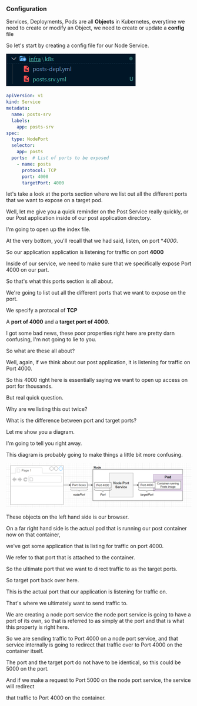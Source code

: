 ### Configuration

Services, Deployments, Pods are all **Objects** in Kubernetes, everytime we need to create or modify an Object, we need to create or update a **config** file

So let's start by creating a config file for our Node Service.

![posts-srv](../../doc_assets/screenshots/Docker/posts-srv.png)

```yml
apiVersion: v1
kind: Service
metadata:
  name: posts-srv
  labels:
    app: posts-srv
spec:
  type: NodePort
  selector:
    app: posts
  ports:  # List of ports to be exposed
    - name: posts 
      protocol: TCP
      port: 4000
      targetPort: 4000
```

let's take a look at the ports section where we list out all the different ports that we want to expose on a target pod.

Well, let me give you a quick reminder on the Post Service really quickly, or our Post application inside of our post application directory.

I'm going to open up the index file.

At the very bottom, you'll recall that we had said, listen, on port **4000*.

So our application application is listening for traffic on port **4000**

Inside of our service, we need to make sure that we specifically expose Port 4000 on our part.

So that's what this ports section is all about.

We're going to list out all the different ports that we want to expose on the port.

We specify a protocal of **TCP**

A **port of 4000** and a **target port of 4000**.

I got some bad news, these poor properties right here are pretty darn confusing, I'm not going to lie to you.

So what are these all about?

Well, again, if we think about our post application, it is listening for traffic on Port 4000.

So this 4000 right here is essentially saying we want to open up access on port for thousands.

But real quick question.

Why are we listing this out twice?

What is the difference between port and target ports?

Let me show you a diagram.

I'm going to tell you right away.

This diagram is probably going to make things a little bit more confusing.

![port-targetPort](../../doc_assets/screenshots/Docker/post-targetPort.png)

These objects on the left hand side is our browser.

On a far right hand side is the actual pod that is running our post container now on that container,

we've got some application that is listing for traffic on port 4000.

We refer to that port that is attached to the container.

So the ultimate port that we want to direct traffic to as the target ports.

So target port back over here.

This is the actual port that our application is listening for traffic on.

That's where we ultimately want to send traffic to.

We are creating a node port service the node port service is going to have a port of its own, so that is referred to as simply at the port and that is what this property is right here.

So we are sending traffic to Port 4000 on a node port service, and that service internally is going to redirect that traffic over to Port 4000 on the container itself.

The port and the target port do not have to be identical, so this could be 5000 on the port.

And if we make a request to Port 5000 on the node port service, the service will redirect

that traffic to Port 4000 on the container.